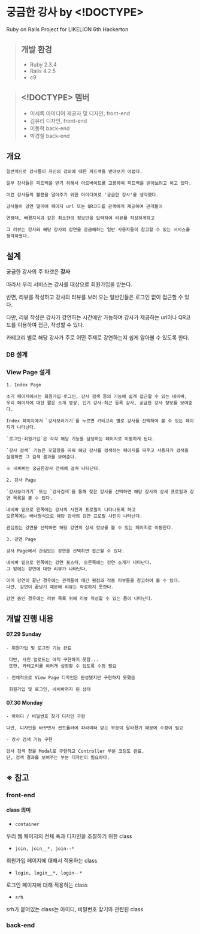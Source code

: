# 궁금한 강사 by <!DOCTYPE>

Ruby on Rails Project for LIKELION 6th Hackerton

> ## 개발 환경
> - Ruby 2.3.4
> - Rails 4.2.5
> - c9

> ## <!DOCTYPE> 멤버
> - 이세록
>   아이디어 제공자 및 디자인, front-end
> - 김유리
>   디자인, front-end
> - 이동혁
>   back-end
> - 박경철
>   back-end

## 개요

```
일반적으로 강사들이 자신의 강의에 대한 피드백을 받아보기 어렵다.

일부 강사들은 피드백을 받기 위해서 아르바이트를 고용하여 피드백을 받아보려고 하고 있다.

이런 강사들의 불편을 덜어주기 위한 아이디어로 '궁금한 강사'를 생각했다.

강사들이 강연 말미에 페이지 url 또는 QR코드를 관객에게 제공하여 관객들이

연령대, 배경지식과 같은 최소한의 정보만을 입력하여 리뷰를 작성하게하고

그 리뷰는 강사와 해당 강사의 강연을 궁금해하는 일반 사용자들이 참고할 수 있는 서비스를 생각하였다.
```

## 설계

궁금한 강사의 주 타겟은 **강사**

따라서 우리 서비스는 강사를 대상으로 회원가입을 받는다.

반면, 리뷰를 작성하고 강사의 리뷰를 보러 오는 일반인들은 로그인 없이 접근할 수 있다.

다만, 리뷰 작성은 강사가 강연하는 시간에만 가능하며 강사가 제공하는 url이나 QR코드를 이용하여 접근, 작성할 수 있다.

카테고리 별로 해당 강사가 주로 어떤 주제로 강연하는지 쉽게 알아볼 수 있도록 한다.

### DB 설계


### View Page 설계

    1. Index Page
    
    초기 페이지에서는 회원가입·로그인, 강사 검색 등의 기능에 쉽게 접근할 수 있는 네비바,
    우리 페이지에 대한 짧은 소개 영상, 인기 강사·최근 등록 강사, 궁금한 강사 정보를 보여준다.
    
    Index 페이지에서 `강사보러가기`를 누르면 카테고리 별로 강사를 선택하여 볼 수 있는 페이지가 나타난다.
    
    `로그인·회원가입`은 각각 해당 기능을 담당하는 페이지로 이동하게 된다.
    
    `강사 검색` 기능은 모달창을 띄워 해당 강사를 검색하는 페이지를 띄우고 사용자가 검색을 실행하면 그 검색 결과를 보여준다.
    
    ※ 네비바는 궁금한강사 전체에 걸쳐 나타난다.
    
    2. 강사 Page
    
    `강사보러가기` 또는 `강사검색`을 통해 찾은 강사를 선택하면 해당 강사의 상세 프로필과 강연 목록을 볼 수 있다.
    
    네비바 밑으로 왼쪽에는 강사의 사진과 프로필이 나타나도록 하고
    오른쪽에는 배너형식으로 해당 강사의 강연 프로필 사진이 나타난다.
    
    관심있는 강연을 선택하면 해당 강연의 상세 정보를 볼 수 있는 페이지로 이동한다.
    
    3. 강연 Page
    
    강사 Page에서 관심있는 강연을 선택하면 접근할 수 있다.
    
    네비바 밑으로 왼쪽에는 강연 포스터, 오른쪽에는 강연 소개가 나타난다.
    그 밑에는 강연에 대한 리뷰가 나타난다.
    
    이미 강연이 끝난 경우에는 관객들이 매긴 평점과 각종 리뷰들을 참고하여 볼 수 있다.
    다만, 강연이 끝났기 때문에 리뷰는 작성하지 못한다.
    
    강연 중인 경우에는 리뷰 목록 위에 리뷰 작성할 수 있는 폼이 나타난다.
    
## 개발 진행 내용

#### 07.29 Sunday
    
    - 회원가입 및 로그인 기능 완료
    
     다만, 사진 업로드는 아직 구현하지 못함...
     또한, 카테고리를 여러개 설정할 수 있도록 수정 필요
    
    - 전체적으로 View Page 디자인은 완성됐지만 구현하지 못했음
     
     회원가입 및 로그인, 네비바까지 된 상태

#### 07.30 Monday

    - 아이디 / 비밀번호 찾기 디자인 구현
    
    다만, 디자인을 바꾸면서 컨트롤러에 파라미터 받는 부분이 달라졌기 때문에 수정이 필요
    
    - 강사 검색 기능 구현
    
    강사 검색 창을 Modal로 구현하고 Controller 부분 코딩도 완료.
    단, 검색 결과를 보여주는 부분 디자인이 필요하다.

## ※ 참고

### front-end

#### class 의미

- ```container```

우리 웹 페이지의 전체 폭과 디자인을 조절하기 위한 class

- ```join, join__*, join--*```

회원가입 페이지에 대해서 적용하는 class

- ```login, login__*, login--*```

로그인 페이지에 대해 적용하는 class

- ```srh```

srh가 붙어있는 class는 아이디, 비밀번호 찾기와 관련된 class

### back-end